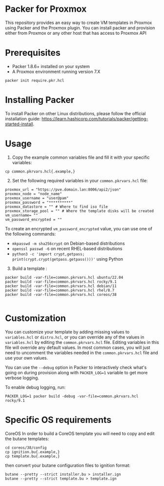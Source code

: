 Packer for Proxmox
===================

This repository provides an easy way to create VM templates in Proxmox using Packer and the Proxmox plugin.
You can install packer and provision either from Proxmox or any other host that has access to Proxmox API

Prerequisites
=============

- Packer 1.8.6+ installed on your system
- A Proxmox environment running version 7.X

```
packer init require.pkr.hcl
```

Installing Packer
=================

To install Packer on other Linux distributions, please follow the official installation guide: https://learn.hashicorp.com/tutorials/packer/getting-started-install.

Usage
=====

1. Copy the example common variables file and fill it with your specific variables:

```
cp common.pkrvars.hcl{.example,}

```
2. Set the following required variables in your `common.pkrvars.hcl` file:

```
proxmox_url = "https://pve.domain.lan:8006/api2/json"
proxmox_node = "node_name"
proxmox_username = "user@pam"
proxmox_password = "**********"
proxmox_datastore = "" # Where to find iso file
proxmox_storage_pool = "" # Where the template disks will be created
vm_username= ""
vm_password_encrypted = ""
```

   To create an encrypted `vm_password_encrypted` value, you can use one of the following commands:
   - `mkpasswd -m sha256crypt` on Debian-based distributions
   - `openssl passwd -6` on recent RHEL-based distributions
   - `python3 -c 'import crypt,getpass; print(crypt.crypt(getpass.getpass()))'` using Python

3. Build a template :

```
packer build -var-file=common.pkrvars.hcl ubuntu/22.04
packer build -var-file=common.pkrvars.hcl rocky/9.1
packer build -var-file=common.pkrvars.hcl debian/11
packer build -var-file=common.pkrvars.hcl rhel/8.7
packer build -var-file=common.pkrvars.hcl coreos/38


```

Customization
=============

You can customize your template by adding missing values to `variables.hcl` or `distro.hcl`, or you can override any of the values in `variables.hcl` by editing the `common.pkrvars.hcl` file. Editing variables in this file will override any default values. In most common cases, you will just need to uncomment the variables needed in the `common.pkrvars.hcl` file and use your own values.

You can use the `--debug` option in Packer to interactively check what's going on during provision along with `PACKER_LOG=1` variable to get more verbose logging.

To enable debug logging, run:

```
PACKER_LOG=1 packer build -debug -var-file=common.pkrvars.hcl rocky/9.1
```

Specific OS requirements
=============
CoreOS
In order to build a CoreOS template you will need to copy and edit the butane templates:
```
cd coreos/38/config
cp ignition.bu{.example,}
cp template.bu{.example,}
```
then convert your butane configuration files to ignition format:

```
butane --pretty --strict installer.bu > installer.ign
butane --pretty --strict template.bu > template.ign
```
